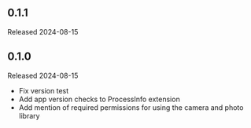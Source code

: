 ## 0.1.1

Released 2024-08-15


## 0.1.0

Released 2024-08-15

  - Fix version test
  - Add app version checks to ProcessInfo extension
  - Add mention of required permissions for using the camera and photo library


